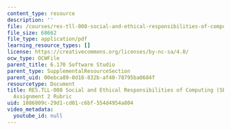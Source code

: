```yaml
---
content_type: resource
description: ''
file: /courses/res-tll-008-social-and-ethical-responsibilities-of-computing-serc-fall-2021/1086809c29d1cd01c6bf554d4954a804_MITRESTLL-008F21-6170hw2rubric.pdf
file_size: 68662
file_type: application/pdf
learning_resource_types: []
license: https://creativecommons.org/licenses/by-nc-sa/4.0/
ocw_type: OCWFile
parent_title: 6.170 Software Studio
parent_type: SupplementalResourceSection
parent_uid: 00ebca89-0d18-832b-af40-78795ba0684f
resourcetype: Document
title: RES.TLL-008 Social and Ethical Responsibilities of Computing (SERC), 6.170
  Assignment 2 Rubric
uid: 1086809c-29d1-cd01-c6bf-554d4954a804
video_metadata:
  youtube_id: null
---
```

